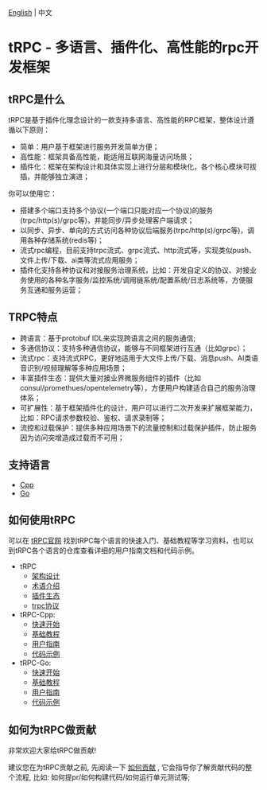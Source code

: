 [English](README.md) | 中文

# tRPC -  多语言、插件化、高性能的rpc开发框架

## tRPC是什么

tRPC是基于插件化理念设计的一款支持多语言、高性能的RPC框架，整体设计遵循以下原则：
- 简单：用户基于框架进行服务开发简单方便；
- 高性能：框架具备高性能，能适用互联网海量访问场景；
- 插件化：框架在架构设计和具体实现上进行分层和模块化，各个核心模块可拔插，并能够独立演进；

你可以使用它：
- 搭建多个端口支持多个协议(一个端口只能对应一个协议)的服务(trpc/http(s)/grpc等)，并能同步/异步处理客户端请求；
- 以同步、异步、单向的方式访问各种协议后端服务(trpc/http(s)/grpc等)，调用各种存储系统(redis等)；
- 流式rpc编程，目前支持trpc流式、grpc流式、http流式等，实现类似push、文件上传/下载、ai类等流式应用服务；
- 插件化支持各种协议和对接服务治理系统，比如：开发自定义的协议、对接业务使用的各种名字服务/监控系统/调用链系统/配置系统/日志系统等，方便服务互通和服务运营；

## TRPC特点

- 跨语言：基于protobuf IDL来实现跨语言之间的服务通信;
- 多通信协议：支持多种通信协议，能够与不同框架进行互通（比如grpc）；
- 流式rpc：支持流式RPC，更好地适用于大文件上传/下载、消息push、AI类语音识别/视频理解等多种应用场景；
- 丰富插件生态：提供大量对接业界微服务组件的插件（比如consul/promethues/opentelemetry等），方便用户构建适合自己的服务治理体系；
- 可扩展性：基于框架插件化的设计，用户可以进行二次开发来扩展框架能力，比如：RPC请求参数校验、鉴权、请求录制等；
- 流控和过载保护：提供多种应用场景下的流量控制和过载保护插件，防止服务因为访问突增造成过载而不可用；

## 支持语言

- [Cpp](https://github.com/trpc-group/trpc-cpp)
- [Go](https://github.com/trpc-group/trpc-go)

## 如何使用tRPC

可以在 [tRPC官网](https://trpc.group/docs/) 找到tRPC每个语言的快速入门、基础教程等学习资料，也可以到tRPC各个语言的仓库查看详细的用户指南文档和代码示例。

- tRPC
    - [架构设计](https://github.com/trpc-group/trpc/blob/main/docs/zh/architecture_design.md)
    - [术语介绍](https://github.com/trpc-group/trpc/blob/main/docs/zh/terminology.md)
    - [插件生态](https://github.com/trpc-group/trpc/blob/main/docs/zh/plugin_ecosystem.md)
    - [trpc协议](https://github.com/trpc-group/trpc/blob/main/docs/zh/trpc_protocol_design.md)
- tRPC-Cpp:
    - [快速开始](https://github.com/trpc-group/trpc-cpp/blob/main/docs/zh/quick_start.md)
    - [基础教程](https://github.com/trpc-group/trpc-cpp/blob/main/docs/zh/basic_tutorial.md)
    - [用户指南](https://github.com/trpc-group/trpc-cpp/tree/main/docs)
    - [代码示例](https://github.com/trpc-group/trpc-cpp/tree/main/examples)
- tRPC-Go:
    - [快速开始](https://github.com/trpc-group/trpc-go/blob/main/docs/quick_start.zh_CN.md)
    - [基础教程](https://github.com/trpc-group/trpc-go/blob/main/docs/basics_tutorial.zh_CN.md)
    - [用户指南](https://github.com/trpc-group/trpc-go/tree/main/docs/README.md)
    - [代码示例](https://github.com/trpc-group/trpc-go/tree/main/examples)

## 如何为tRPC做贡献

非常欢迎大家给tRPC做贡献!

建议您在为tRPC贡献之前, 先阅读一下 [如何贡献](https://github.com/trpc-group/trpc/blob/main/CONTRIBUTORS.zh_CN.md) , 它会指导你了解贡献代码的整个流程, 比如: 如何提pr/如何构建代码/如何运行单元测试等;
